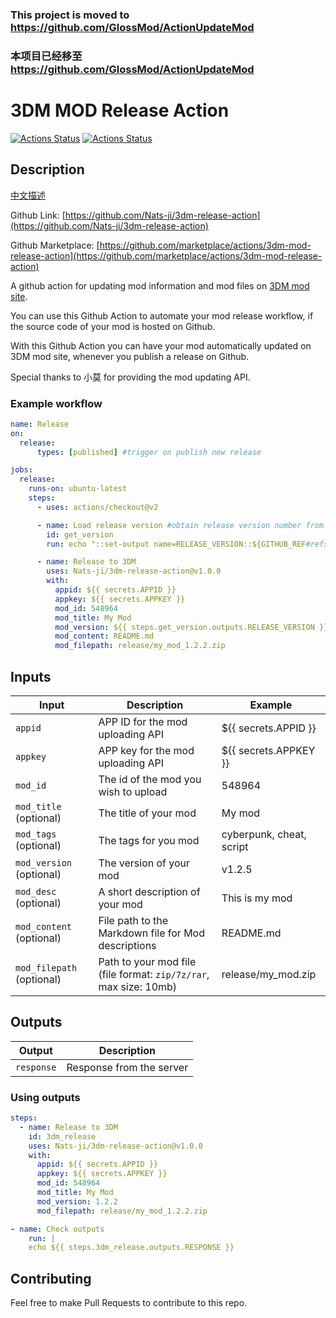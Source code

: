 ### This project is moved to https://github.com/GlossMod/ActionUpdateMod
### 本项目已经移至 https://github.com/GlossMod/ActionUpdateMod

# 3DM MOD Release Action

[![Actions Status](https://github.com/Nats-ji/3dm-release-action/workflows/Lint/badge.svg)](https://github.com/Nats-ji/3dm-release-action/actions) [![Actions Status](https://github.com/Nats-ji/3dm-release-action/workflows/Integration%20Test/badge.svg)](https://github.com/Nats-ji/3dm-release-action/actions)

## Description

[中文描述](https://github.com/Nats-ji/3dm-release-action/blob/master/README_zh.md)

Github Link: [https://github.com/Nats-ji/3dm-release-action](https://github.com/Nats-ji/3dm-release-action)

Github Marketplace: [https://github.com/marketplace/actions/3dm-mod-release-action](https://github.com/marketplace/actions/3dm-mod-release-action)

A github action for updating mod information and mod files on [3DM mod site](https://mod.3dmgame.com/).

You can use this Github Action to automate your mod release workflow, if the source code of your mod is hosted on Github.

With this Github Action you can have your mod automatically updated on 3DM mod site, whenever you publish a release on Github.

Special thanks to 小莫 for providing the mod updating API.

### Example workflow

```yaml
name: Release
on:
  release:
      types: [published] #trigger on publish new release

jobs:
  release:
    runs-on: ubuntu-latest
    steps:
      - uses: actions/checkout@v2

      - name: Load release version #obtain release version number from tag name
        id: get_version
        run: echo "::set-output name=RELEASE_VERSION::${GITHUB_REF#refs/*/}"

      - name: Release to 3DM
        uses: Nats-ji/3dm-release-action@v1.0.0
        with:
          appid: ${{ secrets.APPID }}
          appkey: ${{ secrets.APPKEY }}
          mod_id: 548964
          mod_title: My Mod
          mod_version: ${{ steps.get_version.outputs.RELEASE_VERSION }}
          mod_content: README.md
          mod_filepath: release/my_mod_1.2.2.zip
```

## Inputs

| Input                      | Description                                                       | Example                  |
|----------------------------|-------------------------------------------------------------------|--------------------------|
| `appid`                    | APP ID for the mod uploading API                                  | ${{ secrets.APPID }}     |
| `appkey`                   | APP key for the mod uploading API                                 | ${{ secrets.APPKEY }}    |
| `mod_id`                   | The id of the mod you wish to upload                              | 548964                   |
| `mod_title` (optional)     | The title of your mod                                             | My mod                   |
| `mod_tags` (optional)      | The tags for you mod                                              | cyberpunk, cheat, script |
| `mod_version` (optional)   | The version of your mod                                           | v1.2.5                   |
| `mod_desc` (optional)      | A short description of your mod                                   | This is my mod           |
| `mod_content` (optional)   | File path to the Markdown file for Mod descriptions               | README.md                |
| `mod_filepath` (optional)  | Path to your mod file (file format: `zip/7z/rar`, max size: 10mb) | release/my_mod.zip       |

## Outputs

| Output      | Description               |
|-------------|---------------------------|
| `response`  | Response from the server  |

### Using outputs

```yaml
steps:
  - name: Release to 3DM
    id: 3dm_release
    uses: Nats-ji/3dm-release-action@v1.0.0
    with:
      appid: ${{ secrets.APPID }}
      appkey: ${{ secrets.APPKEY }}
      mod_id: 548964
      mod_title: My Mod
      mod_version: 1.2.2
      mod_filepath: release/my_mod_1.2.2.zip

- name: Check outputs
    run: |
    echo ${{ steps.3dm_release.outputs.RESPONSE }}
```

## Contributing

Feel free to make Pull Requests to contribute to this repo. 
